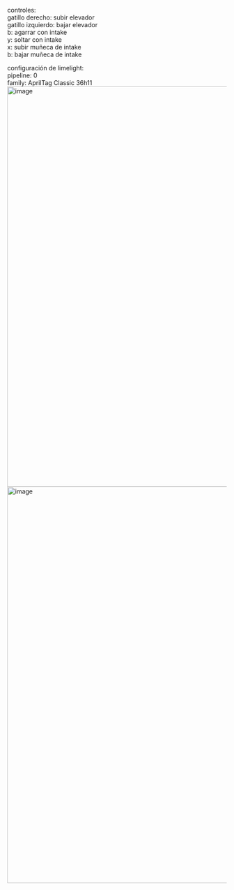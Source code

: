 controles:  
  gatillo derecho: subir elevador   
  gatillo izquierdo: bajar elevador  
  b: agarrar con intake  
  y: soltar con intake  
  x: subir muñeca de intake  
  b: bajar muñeca de intake  

configuración de limelight:  
  pipeline: 0  
  family: AprilTag Classic 36h11  
  <img width="1828" height="919" alt="image" src="https://github.com/user-attachments/assets/8a46b7f1-59f0-4969-815a-a8336e172d22" />
  <img width="1824" height="910" alt="image" src="https://github.com/user-attachments/assets/699ea9e1-4375-468f-ba41-1a63121b9beb" />

